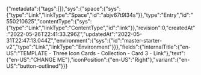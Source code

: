 {"metadata":{"tags":[]},"sys":{"space":{"sys":{"type":"Link","linkType":"Space","id":"abjv67t9l34s"}},"type":"Entry","id":"550210625","contentType":{"sys":{"type":"Link","linkType":"ContentType","id":"link"}},"revision":0,"createdAt":"2022-05-26T22:41:33.296Z","updatedAt":"2022-05-31T22:47:13.044Z","environment":{"sys":{"id":"master-starter-v2","type":"Link","linkType":"Environment"}}},"fields":{"internalTitle":{"en-US":"TEMPLATE - Three Icon Cards - Collection - Card 3 - Link"},"text":{"en-US":"CHANGE ME"},"iconPosition":{"en-US":"Right"},"variant":{"en-US":"button-outlined"}}}